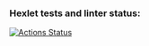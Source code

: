 ### Hexlet tests and linter status:
[![Actions Status](https://github.com/makr0v/frontend-project-44/workflows/hexlet-check/badge.svg)](https://github.com/makr0v/frontend-project-44/actions)